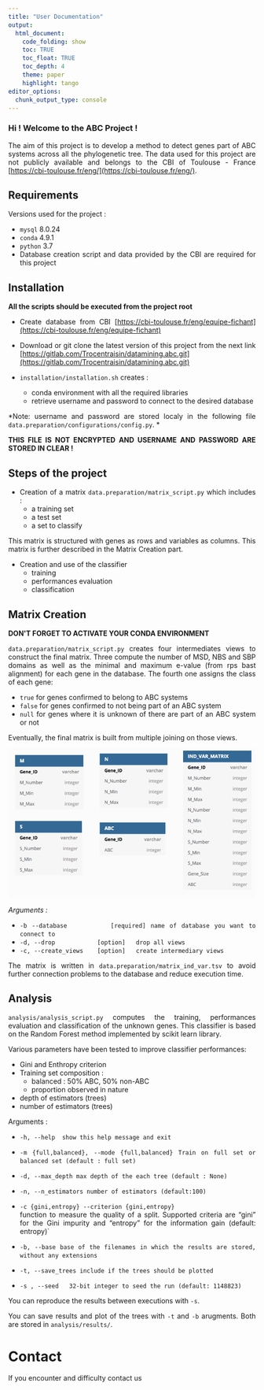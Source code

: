 ```yaml
---
title: "User Documentation"
output:
  html_document:
    code_folding: show
    toc: TRUE
    toc_float: TRUE
    toc_depth: 4
    theme: paper
    highlight: tango
editor_options: 
  chunk_output_type: console
---
```


<div style="text-align: justify">

### Hi ! Welcome to the ABC Project !
The aim of this project is to develop a method to detect genes part of ABC systems across all the phylogenetic tree. The data used for this project are not publicly available and belongs to the CBI of Toulouse - France [https://cbi-toulouse.fr/eng/](https://cbi-toulouse.fr/eng/). 

## Requirements
Versions used for the project : 

- `mysql` 8.0.24 <br>
- `conda` 4.9.1 <br>
- `python` 3.7 <br>
- Database creation script and data provided by the CBI are required for this project

## Installation
**All the scripts should be executed from the project root**

- Create database from CBI [https://cbi-toulouse.fr/eng/equipe-fichant](https://cbi-toulouse.fr/eng/equipe-fichant)

- Download or git clone the latest version of this project from the next link [https://gitlab.com/Trocentraisin/datamining.abc.git](https://gitlab.com/Trocentraisin/datamining.abc.git)

- `installation/installation.sh` creates : 
  - conda environment with all the required libraries
  - retrieve username and password to connect to the desired database
  
*Note: username and password are stored localy in the following file `data.preparation/configurations/config.py`. *

**THIS FILE IS NOT ENCRYPTED AND USERNAME AND PASSWORD ARE STORED IN CLEAR !**

## Steps of the project

- Creation of a matrix `data.preparation/matrix_script.py` which includes : 
  - a training set
  - a test set
  - a set to classify 
  
This matrix is structured with genes as rows and variables as columns. This matrix is further described in the Matrix Creation part.

- Creation and use of the classifier 
  - training 
  - performances evaluation
  - classification 

## Matrix Creation 
**DON'T FORGET TO ACTIVATE YOUR CONDA ENVIRONMENT**

`data.preparation/matrix_script.py` creates four intermediates views to construct the final matrix. Three compute the number of MSD, NBS and SBP domains as well as the minimal and maximum e-value (from rps bast alignment) for each gene in the database. The fourth one assigns the class of each gene:

  - `true` for genes confirmed to belong to ABC systems
  - `false` for genes confirmed to not being part of an ABC system
  - `null` for genes where it is unknown of there are part of an ABC system or not
  
Eventually, the final matrix is built from multiple joining on those views.

![](rapport/DB_schema.png)
 
*Arguments :*

- `-b --database         [required] name of database you want to connect to`
- `-d, --drop            [option]   drop all views`
- `-c, --create_views    [option]   create intermediary views`

The matrix is written in `data.preparation/matrix_ind_var.tsv` to avoid further connection problems to the database and reduce execution time.

## Analysis
`analysis/analysis_script.py` computes the training, performances evaluation and classification of the unknown genes. 
This classifier is based on the Random Forest method implemented by scikit learn library. 


Various parameters have been tested to improve classifier performances: 

- Gini and Enthropy criterion 
- Training set composition : 
  - balanced : 50% ABC, 50% non-ABC
  - proportion observed in nature
- depth of estimators (trees)
- number of estimators (trees)

Arguments :

  - `-h, --help  show this help message and exit`
  
  - `-m {full,balanced}, --mode {full,balanced} Train on full set or balanced set (default : full set)`
  
  - `-d, --max_depth max depth of the each tree (default : None)`
  
  - `-n, --n_estimators number of estimators (default:100)`
  
  - `-c {gini,entropy} --criterion {gini,entropy}`<br>
function to measure the quality of a split. Supported criteria are “gini” for the Gini         impurity and “entropy” for the information gain (default: entropy)`
  
  - `-b, --base base of the filenames in which the results are stored, without any extensions`
  
  - `-t, --save_trees include if the trees should be plotted`
  
  - `-s , --seed   32-bit integer to seed the run (default: 1148823)`


You can reproduce the results between executions with `-s`.

You can save results and plot of the trees with `-t` and `-b` arugments. Both are stored in `analysis/results/`.

# Contact

If you encounter and difficulty contact us


</div>
